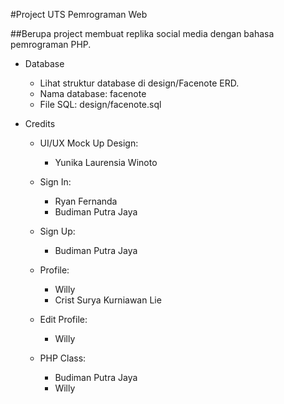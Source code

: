 #Project UTS Pemrograman Web

##Berupa project membuat replika social media dengan bahasa pemrograman PHP.

* Database
  * Lihat struktur database di design/Facenote ERD.
  * Nama database: facenote
  * File SQL: design/facenote.sql



* Credits
  * UI/UX Mock Up Design:
    * Yunika Laurensia Winoto
    
  * Sign In:
    * Ryan Fernanda
    * Budiman Putra Jaya
    
  * Sign Up:
    * Budiman Putra Jaya
    
  * Profile:
    * Willy
    * Crist Surya Kurniawan Lie
    
  * Edit Profile:
    * Willy

  * PHP Class:
    * Budiman Putra Jaya
    * Willy
